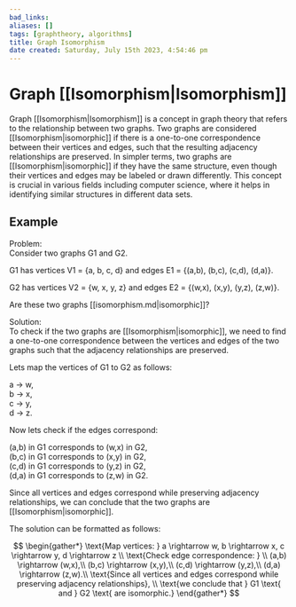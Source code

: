 ```yaml
---
bad_links: 
aliases: []
tags: [graphtheory, algorithms]
title: Graph Isomorphism
date created: Saturday, July 15th 2023, 4:54:46 pm
---
```

# Graph [[Isomorphism|Isomorphism]]

Graph [[Isomorphism|Isomorphism]] is a concept in graph theory that refers to the relationship between two graphs. Two graphs are considered [[Isomorphism|isomorphic]] if there is a one-to-one correspondence between their vertices and edges, such that the resulting adjacency relationships are preserved. In simpler terms, two graphs are [[Isomorphism|isomorphic]] if they have the same structure, even though their vertices and edges may be labeled or drawn differently. This concept is crucial in various fields including computer science, where it helps in identifying similar structures in different data sets.

## Example

Problem:  
Consider two graphs G1 and G2.

G1 has vertices V1 = {a, b, c, d} and edges E1 = {(a,b), (b,c), (c,d), (d,a)}.

G2 has vertices V2 = {w, x, y, z} and edges E2 = {(w,x), (x,y), (y,z), (z,w)}.

Are these two graphs [[isomorphism.md|isomorphic]]?

Solution:  
To check if the two graphs are [[Isomorphism|isomorphic]], we need to find a one-to-one correspondence between the vertices and edges of the two graphs such that the adjacency relationships are preserved.

Lets map the vertices of G1 to G2 as follows:

a -> w,  
b -> x,  
c -> y,  
d -> z.

Now lets check if the edges correspond:

(a,b) in G1 corresponds to (w,x) in G2,  
(b,c) in G1 corresponds to (x,y) in G2,  
(c,d) in G1 corresponds to (y,z) in G2,  
(d,a) in G1 corresponds to (z,w) in G2.

Since all vertices and edges correspond while preserving adjacency relationships, we can conclude that the two graphs are [[Isomorphism|isomorphic]].

The solution can be formatted as follows:

$$
\begin{gather*} 
\text{Map vertices: } a \rightarrow w, b \rightarrow x, c \rightarrow y, d \rightarrow z \\
\text{Check edge correspondence: } \\
(a,b) \rightarrow (w,x),\\
(b,c) \rightarrow (x,y),\\
(c,d) \rightarrow (y,z),\\
(d,a) \rightarrow (z,w).\\
\text{Since all vertices and edges correspond while preserving adjacency relationships}, \\
\text{we conclude that } G1 \text{ and } G2 \text{ are isomorphic.}
\end{gather*}
$$
